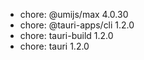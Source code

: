 -   chore: @umijs/max 4.0.30
-   chore: @tauri-apps/cli 1.2.0
-   chore: tauri-build 1.2.0
-   chore: tauri 1.2.0

